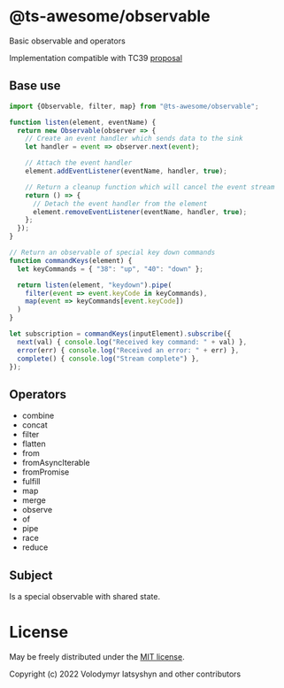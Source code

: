 # @ts-awesome/observable

Basic observable and operators

Implementation compatible with TC39 [proposal](https://github.com/tc39/proposal-observable)

## Base use

```ts
import {Observable, filter, map} from "@ts-awesome/observable";

function listen(element, eventName) {
  return new Observable(observer => {
    // Create an event handler which sends data to the sink
    let handler = event => observer.next(event);

    // Attach the event handler
    element.addEventListener(eventName, handler, true);

    // Return a cleanup function which will cancel the event stream
    return () => {
      // Detach the event handler from the element
      element.removeEventListener(eventName, handler, true);
    };
  });
}

// Return an observable of special key down commands
function commandKeys(element) {
  let keyCommands = { "38": "up", "40": "down" };

  return listen(element, "keydown").pipe(
    filter(event => event.keyCode in keyCommands),
    map(event => keyCommands[event.keyCode])
  )
}

let subscription = commandKeys(inputElement).subscribe({
  next(val) { console.log("Received key command: " + val) },
  error(err) { console.log("Received an error: " + err) },
  complete() { console.log("Stream complete") },
});
```

## Operators

* combine
* concat
* filter
* flatten
* from
* fromAsyncIterable
* fromPromise
* fulfill
* map
* merge
* observe
* of
* pipe
* race
* reduce

## Subject

Is a special observable with shared state.

# License
May be freely distributed under the [MIT license](https://opensource.org/licenses/MIT).

Copyright (c) 2022 Volodymyr Iatsyshyn and other contributors
